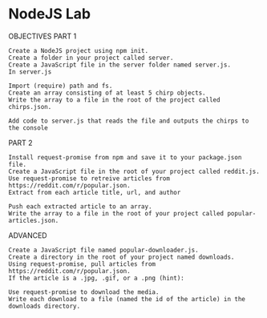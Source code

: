 # NodeJS Lab


OBJECTIVES
PART 1

    Create a NodeJS project using npm init.
    Create a folder in your project called server.
    Create a JavaScript file in the server folder named server.js.
    In server.js

    Import (require) path and fs.
    Create an array consisting of at least 5 chirp objects.
    Write the array to a file in the root of the project called chirps.json.

    Add code to server.js that reads the file and outputs the chirps to the console

PART 2

    Install request-promise from npm and save it to your package.json file.
    Create a JavaScript file in the root of your project called reddit.js.
    Use request-promise to retreive articles from https://reddit.com/r/popular.json.
    Extract from each article title, url, and author

    Push each extracted article to an array.
    Write the array to a file in the root of your project called popular-articles.json.

ADVANCED

    Create a JavaScript file named popular-downloader.js.
    Create a directory in the root of your project named downloads.
    Using request-promise, pull articles from https://reddit.com/r/popular.json.
    If the article is a .jpg, .gif, or a .png (hint):

    Use request-promise to download the media.
    Write each download to a file (named the id of the article) in the downloads directory.

